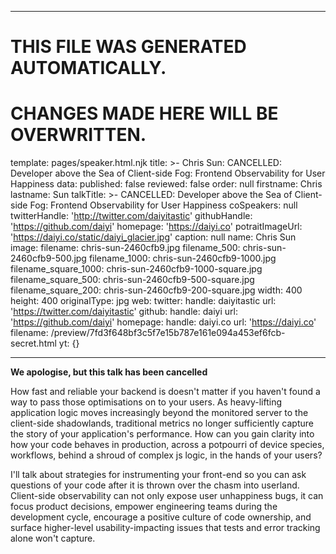 ----

# THIS FILE WAS GENERATED AUTOMATICALLY.
# CHANGES MADE HERE WILL BE OVERWRITTEN.

template: pages/speaker.html.njk
title: >-
  Chris Sun: CANCELLED: Developer above the Sea of Client-side Fog: Frontend
  Observability for User Happiness
data:
  published: false
  reviewed: false
  order: null
  firstname: Chris
  lastname: Sun
  talkTitle: >-
    CANCELLED: Developer above the Sea of Client-side Fog: Frontend
    Observability for User Happiness
  coSpeakers: null
  twitterHandle: 'http://twitter.com/daiyitastic'
  githubHandle: 'https://github.com/daiyi'
  homepage: 'https://daiyi.co'
  potraitImageUrl: 'https://daiyi.co/static/daiyi_glacier.jpg'
  caption: null
  name: Chris Sun
  image:
    filename: chris-sun-2460cfb9.jpg
    filename_500: chris-sun-2460cfb9-500.jpg
    filename_1000: chris-sun-2460cfb9-1000.jpg
    filename_square_1000: chris-sun-2460cfb9-1000-square.jpg
    filename_square_500: chris-sun-2460cfb9-500-square.jpg
    filename_square_200: chris-sun-2460cfb9-200-square.jpg
    width: 400
    height: 400
    originalType: jpg
  web:
    twitter:
      handle: daiyitastic
      url: 'https://twitter.com/daiyitastic'
    github:
      handle: daiyi
      url: 'https://github.com/daiyi'
    homepage:
      handle: daiyi.co
      url: 'https://daiyi.co'
filename: /preview/7fd3f648bf3c5f7e15b787e161e094a453ef6fcb-secret.html
yt: {}

----

**We apologise, but this talk has been cancelled**

How fast and reliable your backend is doesn't matter if you haven't found a way
to pass those optimisations on to your users. As heavy-lifting application
logic moves increasingly beyond the monitored server to the client-side
shadowlands, traditional metrics no longer sufficiently capture the story of
your application's performance. How can you gain clarity into how your code
behaves in production, across a potpourri of device species, workflows, behind
a shroud of complex js logic, in the hands of your users?

I'll talk about strategies for instrumenting your front-end so you can ask
questions of your code after it is thrown over the chasm into userland.
Client-side observability can not only expose user unhappiness bugs, it can
focus product decisions, empower engineering teams during the development
cycle, encourage a positive culture of code ownership, and surface higher-level
usability-impacting issues that tests and error tracking alone won't capture.